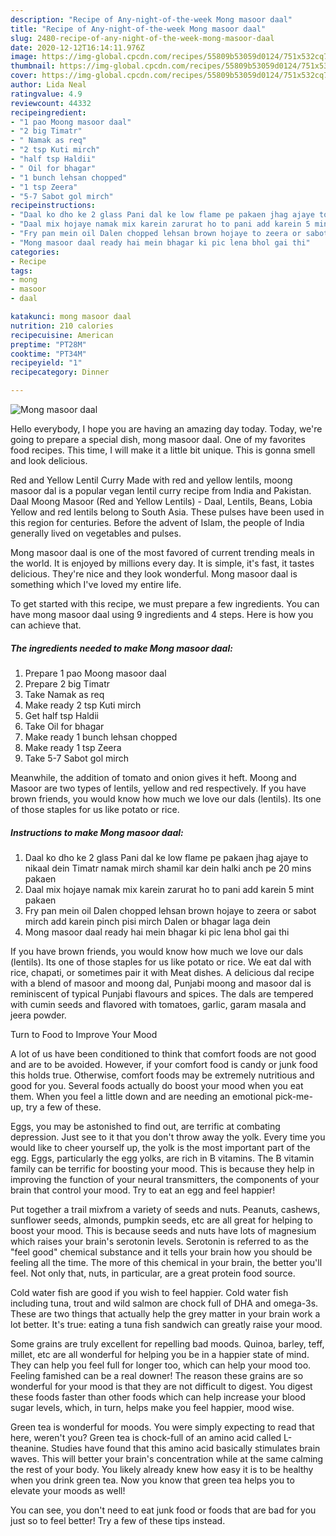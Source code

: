 ```yaml
---
description: "Recipe of Any-night-of-the-week Mong masoor daal"
title: "Recipe of Any-night-of-the-week Mong masoor daal"
slug: 2480-recipe-of-any-night-of-the-week-mong-masoor-daal
date: 2020-12-12T16:14:11.976Z
image: https://img-global.cpcdn.com/recipes/55809b53059d0124/751x532cq70/mong-masoor-daal-recipe-main-photo.jpg
thumbnail: https://img-global.cpcdn.com/recipes/55809b53059d0124/751x532cq70/mong-masoor-daal-recipe-main-photo.jpg
cover: https://img-global.cpcdn.com/recipes/55809b53059d0124/751x532cq70/mong-masoor-daal-recipe-main-photo.jpg
author: Lida Neal
ratingvalue: 4.9
reviewcount: 44332
recipeingredient:
- "1 pao Moong masoor daal"
- "2 big Timatr"
- " Namak as req"
- "2 tsp Kuti mirch"
- "half tsp Haldii"
- " Oil for bhagar"
- "1 bunch lehsan chopped"
- "1 tsp Zeera"
- "5-7 Sabot gol mirch"
recipeinstructions:
- "Daal ko dho ke 2 glass Pani dal ke low flame pe pakaen jhag ajaye to nikaal dein Timatr namak mirch shamil kar dein halki anch pe 20 mins pakaen"
- "Daal mix hojaye namak mix karein zarurat ho to pani add karein 5 mint pakaen"
- "Fry pan mein oil Dalen chopped lehsan brown hojaye to zeera or sabot mirch add karein pinch pisi mirch Dalen or bhagar laga dein"
- "Mong masoor daal ready hai mein bhagar ki pic lena bhol gai thi"
categories:
- Recipe
tags:
- mong
- masoor
- daal

katakunci: mong masoor daal 
nutrition: 210 calories
recipecuisine: American
preptime: "PT28M"
cooktime: "PT34M"
recipeyield: "1"
recipecategory: Dinner

---
```



![Mong masoor daal](https://img-global.cpcdn.com/recipes/55809b53059d0124/751x532cq70/mong-masoor-daal-recipe-main-photo.jpg)

Hello everybody, I hope you are having an amazing day today. Today, we're going to prepare a special dish, mong masoor daal. One of my favorites food recipes. This time, I will make it a little bit unique. This is gonna smell and look delicious.

Red and Yellow Lentil Curry Made with red and yellow lentils, moong masoor dal is a popular vegan lentil curry recipe from India and Pakistan. Daal Moong Masoor (Red and Yellow Lentils) - Daal, Lentils, Beans, Lobia Yellow and red lentils belong to South Asia. These pulses have been used in this region for centuries. Before the advent of Islam, the people of India generally lived on vegetables and pulses.

Mong masoor daal is one of the most favored of current trending meals in the world. It is enjoyed by millions every day. It is simple, it's fast, it tastes delicious. They're nice and they look wonderful. Mong masoor daal is something which I've loved my entire life.


To get started with this recipe, we must prepare a few ingredients. You can have mong masoor daal using 9 ingredients and 4 steps. Here is how you can achieve that.

<!--inarticleads1-->

##### The ingredients needed to make Mong masoor daal:

1. Prepare 1 pao Moong masoor daal
1. Prepare 2 big Timatr
1. Take  Namak as req
1. Make ready 2 tsp Kuti mirch
1. Get half tsp Haldii
1. Take  Oil for bhagar
1. Make ready 1 bunch lehsan chopped
1. Make ready 1 tsp Zeera
1. Take 5-7 Sabot gol mirch


Meanwhile, the addition of tomato and onion gives it heft. Moong and Masoor are two types of lentils, yellow and red respectively. If you have brown friends, you would know how much we love our dals (lentils). Its one of those staples for us like potato or rice. 

<!--inarticleads2-->

##### Instructions to make Mong masoor daal:

1. Daal ko dho ke 2 glass Pani dal ke low flame pe pakaen jhag ajaye to nikaal dein Timatr namak mirch shamil kar dein halki anch pe 20 mins pakaen
1. Daal mix hojaye namak mix karein zarurat ho to pani add karein 5 mint pakaen
1. Fry pan mein oil Dalen chopped lehsan brown hojaye to zeera or sabot mirch add karein pinch pisi mirch Dalen or bhagar laga dein
1. Mong masoor daal ready hai mein bhagar ki pic lena bhol gai thi


If you have brown friends, you would know how much we love our dals (lentils). Its one of those staples for us like potato or rice. We eat dal with rice, chapati, or sometimes pair it with Meat dishes. A delicious dal recipe with a blend of masoor and moong dal, Punjabi moong and masoor dal is reminiscent of typical Punjabi flavours and spices. The dals are tempered with cumin seeds and flavored with tomatoes, garlic, garam masala and jeera powder. 

Turn to Food to Improve Your Mood


A lot of us have been conditioned to think that comfort foods are not good and are to be avoided. However, if your comfort food is candy or junk food this holds true. Otherwise, comfort foods may be extremely nutritious and good for you. Several foods actually do boost your mood when you eat them. When you feel a little down and are needing an emotional pick-me-up, try a few of these.

Eggs, you may be astonished to find out, are terrific at combating depression. Just see to it that you don't throw away the yolk. Every time you would like to cheer yourself up, the yolk is the most important part of the egg. Eggs, particularly the egg yolks, are rich in B vitamins. The B vitamin family can be terrific for boosting your mood. This is because they help in improving the function of your neural transmitters, the components of your brain that control your mood. Try to eat an egg and feel happier!

Put together a trail mixfrom a variety of seeds and nuts. Peanuts, cashews, sunflower seeds, almonds, pumpkin seeds, etc are all great for helping to boost your mood. This is because seeds and nuts have lots of magnesium which raises your brain's serotonin levels. Serotonin is referred to as the "feel good" chemical substance and it tells your brain how you should be feeling all the time. The more of this chemical in your brain, the better you'll feel. Not only that, nuts, in particular, are a great protein food source.

Cold water fish are good if you wish to feel happier. Cold water fish including tuna, trout and wild salmon are chock full of DHA and omega-3s. These are two things that actually help the grey matter in your brain work a lot better. It's true: eating a tuna fish sandwich can greatly raise your mood. 

Some grains are truly excellent for repelling bad moods. Quinoa, barley, teff, millet, etc are all wonderful for helping you be in a happier state of mind. They can help you feel full for longer too, which can help your mood too. Feeling famished can be a real downer! The reason these grains are so wonderful for your mood is that they are not difficult to digest. You digest these foods faster than other foods which can help increase your blood sugar levels, which, in turn, helps make you feel happier, mood wise.

Green tea is wonderful for moods. You were simply expecting to read that here, weren't you? Green tea is chock-full of an amino acid called L-theanine. Studies have found that this amino acid basically stimulates brain waves. This will better your brain's concentration while at the same calming the rest of your body. You likely already knew how easy it is to be healthy when you drink green tea. Now you know that green tea helps you to elevate your moods as well!

You can see, you don't need to eat junk food or foods that are bad for you just so to feel better! Try  a few  of  these  tips  instead.

